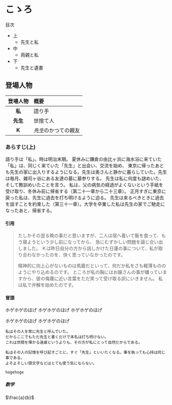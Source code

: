 # こゝろ

目次

* 上
    * 先生と私
* 中
    * 両親と私
* 下
    * 先生と遺書

## 登場人物

|登場人物|概要|
|:-----:|:--|
|**私**|語り手|
|**先生**|世捨て人|
|**K**|*先生*のかつての親友|

### あらすじ(上)

語り手は「私」。時は明治末期。
夏休みに鎌倉の由比ヶ浜に海水浴に来ていた「私」は、同じく来ていた「先生」と出会い、交流を始め、
東京に帰ったあとも先生の家に出入りするようになる。先生は奥さんと静かに暮らしていた。先生は毎月、雑司ヶ谷にある友達の墓に墓参りする。
先生は私に何度も謎めいた、そして教訓めいたことを言う。
私は、父の病気の経過がよくないという手紙を受け取り、冬休み前に帰省する（第二十一章から二十三章）。
正月すぎに東京に戻った私は、先生に過去を打ち明けるように迫る。
先生は来るべきときに過去を話すことを約束した（第三十一章）。大学を卒業した私は先生の家でご馳走になったあと、帰省する。

#### 引用

> たしかその翌る晩の事だと思いますが、二人は宿へ着いて飯を食って、もう寝ようという少し前になってから、
> 急にむずかしい問題を論じ合い出しました。
> Ｋは昨日自分の方から話しかけた日蓮の事について、私が取り合わなかったのを、快く思っていなかったのです。
>
> 精神的に向上心がないものは馬鹿だといって、何だか私をさも軽薄もののようにやり込めるのです。
> ところが私の胸にはお嬢さんの事が蟠っていますから、彼の侮蔑に近い言葉をただ笑って受け取る訳にいきません。
> 私は私で弁解を始めたのです。

#### 冒頭

ホゲホゲのほげ
ホゲホゲのほげ
ホゲホゲのほげ

ホゲホゲのほげ
ホゲホゲのほげ

```text
私はその人を常に先生と呼んでいた。
だからここでもただ先生と書くだけで本名は打ち明けない。
これは世間を憚かる遠慮というよりも、その方が私にとって自然だからである。

私はその人の記憶を呼び起すごとに、すぐ「先生」といいたくなる。筆を執っても心持は同じ事である。
よそよそしい頭文字などはとても使う気にならない。
```

```text
hogehoge
```

##### 数学

$\frac{a}{b}$